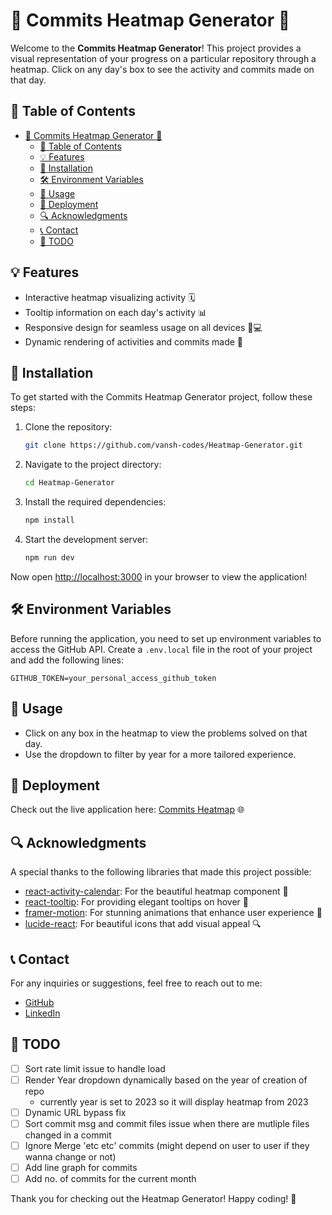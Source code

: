 # 🌟 Commits Heatmap Generator 🌟

Welcome to the **Commits Heatmap Generator**! This project provides a visual representation of your progress on a particular repository through a heatmap. Click on any day's box to see the activity and commits made on that day.

## 📖 Table of Contents
- [🌟 Commits Heatmap Generator 🌟](#-commits-heatmap-generator-)
  - [📖 Table of Contents](#-table-of-contents)
  - [💡 Features](#-features)
  - [🔧 Installation](#-installation)
  - [🛠️ Environment Variables](#️-environment-variables)
  - [🚀 Usage](#-usage)
  - [🔗 Deployment](#-deployment)
  - [🔍 Acknowledgments](#-acknowledgments)
  - [📞 Contact](#-contact)
  - [📝 TODO](#-todo)
## 💡 Features
- Interactive heatmap visualizing activity 🗓️
- Tooltip information on each day's activity 📊
- Responsive design for seamless usage on all devices 📱💻
- Dynamic rendering of activities and commits made 💪

## 🔧 Installation
To get started with the Commits Heatmap Generator project, follow these steps:

1. Clone the repository:
   ```bash
   git clone https://github.com/vansh-codes/Heatmap-Generator.git
   ```

2. Navigate to the project directory:
   ```bash
   cd Heatmap-Generator
   ```

3. Install the required dependencies:
   ```bash
   npm install
   ```

4. Start the development server:
   ```bash
   npm run dev
   ```

Now open [http://localhost:3000](http://localhost:3000) in your browser to view the application!

## 🛠️ Environment Variables
Before running the application, you need to set up environment variables to access the GitHub API. Create a `.env.local` file in the root of your project and add the following lines:

```
GITHUB_TOKEN=your_personal_access_github_token
```

## 🚀 Usage
- Click on any box in the heatmap to view the problems solved on that day.
- Use the dropdown to filter by year for a more tailored experience.

## 🔗 Deployment
Check out the live application here: [Commits Heatmap](https://commits-heatmap.vercel.app/) 🌐

## 🔍 Acknowledgments
A special thanks to the following libraries that made this project possible:

- [react-activity-calendar](https://github.com/grubersjoe/react-activity-calendar): For the beautiful heatmap component 🌈
- [react-tooltip](https://github.com/wwayne/react-tooltip): For providing elegant tooltips on hover 💬
- [framer-motion](https://www.framer.com/motion/): For stunning animations that enhance user experience 🎨
- [lucide-react](https://lucide.dev/): For beautiful icons that add visual appeal 🔍

## 📞 Contact
For any inquiries or suggestions, feel free to reach out to me:

- [GitHub](https://github.com/vansh-codes)  
- [LinkedIn](https://www.linkedin.com/in/vanshchaurasiya24/)  

## 📝 TODO

- [ ] Sort rate limit issue to handle load
- [ ] Render Year dropdown dynamically based on the year of creation of repo
  - currently year is set to 2023 so it will display heatmap from 2023
- [ ] Dynamic URL bypass fix
- [ ] Sort commit msg and commit files issue when there are mutliple files changed in a commit
- [ ] Ignore Merge 'etc etc' commits (might depend on user to user if they wanna change or not)
- [ ] Add line graph for commits
- [ ] Add no. of commits for the current month

Thank you for checking out the Heatmap Generator! Happy coding! 🚀